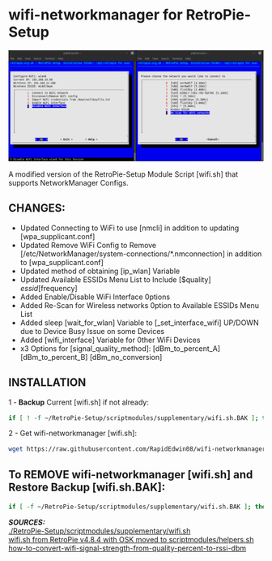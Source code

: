 # wifi-networkmanager for RetroPie-Setup  
![wifi-networkmanager.png](https://raw.githubusercontent.com/RapidEdwin08/wifi-networkmanager/master/wifi-networkmanager.png)  

A modified version of the RetroPie-Setup Module Script [wifi.sh] that supports NetworkManager Configs.  

CHANGES:
-------------
- Updated Connecting to WiFi to use [nmcli] in addition to updating [wpa_supplicant.conf]  
- Updated Remove WiFi Config to Remove [/etc/NetworkManager/system-connections/*.nmconnection] in addition to [wpa_supplicant.conf]  
- Updated method of obtaining [ip_wlan] Variable  
- Updated Available ESSIDs Menu List to Include [$quality] $essid [$frequency]  
- Added Enable/Disable WiFi Interface 0ptions  
- Added Re-Scan for Wireless networks 0ption to Available ESSIDs Menu List  
- Added sleep [wait_for_wlan] Variable to [_set_interface_wifi] UP/DOWN due to Device Busy Issue on some Devices  
- Added [wifi_interface] Variable for 0ther WiFi Devices  
- x3 Options for [signal_quality_method]: [dBm_to_percent_A] [dBm_to_percent_B] [dBm_no_conversion]  

## INSTALLATION
1 - **Backup** Current [wifi.sh] if not already:  
```bash
if [ ! -f ~/RetroPie-Setup/scriptmodules/supplementary/wifi.sh.BAK ]; then mv ~/RetroPie-Setup/scriptmodules/supplementary/wifi.sh ~/RetroPie-Setup/scriptmodules/supplementary/wifi.sh.BAK; fi

```  

2 - Get wifi-networkmanager [wifi.sh]:  
```bash
wget https://raw.githubusercontent.com/RapidEdwin08/wifi-networkmanager/master/scriptmodules/supplementary/wifi.sh -P ~/RetroPie-Setup/scriptmodules/supplementary

```  

## To REMOVE wifi-networkmanager [wifi.sh] and Restore Backup [wifi.sh.BAK]:  
```bash
if [ -f ~/RetroPie-Setup/scriptmodules/supplementary/wifi.sh.BAK ]; then mv ~/RetroPie-Setup/scriptmodules/supplementary/wifi.sh.BAK ~/RetroPie-Setup/scriptmodules/supplementary/wifi.sh; fi

```

***SOURCES:***  
[./RetroPie-Setup/scriptmodules/supplementary/wifi.sh](https://github.com/RetroPie/RetroPie-Setup/blob/master/scriptmodules/supplementary/wifi.sh)  
[wifi.sh from RetroPie v4.8.4 with OSK moved to scriptmodules/helpers.sh](https://github.com/RetroPie/RetroPie-Setup/commit/e1935ab5da917cb81a192002e627646a3438c2b4)  
[how-to-convert-wifi-signal-strength-from-quality-percent-to-rssi-dbm](https://stackoverflow.com/questions/15797920/how-to-convert-wifi-signal-strength-from-quality-percent-to-rssi-dbm)  
